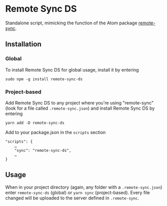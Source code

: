 # Remote Sync DS

Standalone script, mimicking the function of the Atom package [remote-sync](https://atom.io/packages/remote-sync).

## Installation

### Global

To install Remote Sync DS for global usage, install it by entering

`sudo npm -g install remote-sync-ds`

### Project-based

Add Remote Sync DS to any project where you're using "remote-sync" (look for a file called `.remote-sync.json`)
and install Remote Sync DS by entering

`yarn add -D remote-sync-ds`

Add to your package.json in the `scripts` section

	"scripts": {
		…
    	"sync": "remote-sync-ds",
    	…
	}

## Usage

When in your project directory (again, any folder with a `.remote-sync.json`)
enter `remote-sync-ds` (global) or `yarn sync` (project-based). Every file changed will be uploaded to the server defined in `.remote-sync`.
